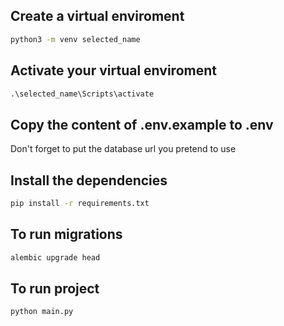 ## Create a virtual enviroment
```cmd
python3 -m venv selected_name
```

## Activate your virtual enviroment
```cmd
.\selected_name\Scripts\activate
```

## Copy the content of .env.example to .env 
Don't forget to put the database url you pretend to use

## Install the dependencies
```cmd
pip install -r requirements.txt
```
## To run migrations
```cmd
alembic upgrade head
```

## To run project
```python
python main.py
```